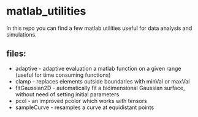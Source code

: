 # matlab_utilities

In this repo you can find a few matlab utilities useful for data analysis and simulations.

 ## files:
   - adaptive      - adaptive evaluation a matlab function on a given range (useful for time consuming functions)
   - clamp         - replaces elements outside boundaries with minVal or maxVal
   - fitGaussian2D - automatically fit a bidimensional Gaussian surface, without need of setting initial parameters
   - pcol          - an improved pcolor which works with tensors
   - sampleCurve   - resamples a curve at equidistant points
